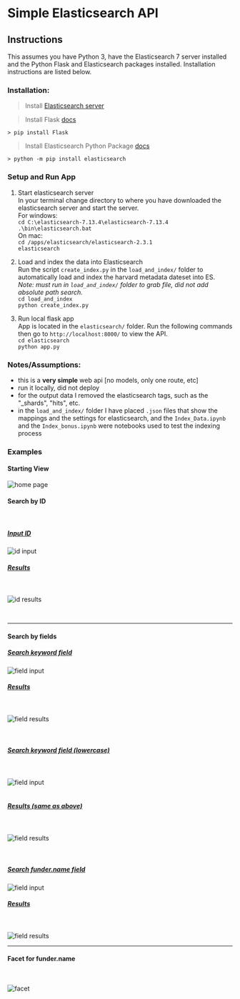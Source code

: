 # Simple Elasticsearch API  

## Instructions  
This assumes you have Python 3, have the Elasticsearch 7 server installed and the Python Flask and Elasticsearch packages installed. Installation instructions are listed below.

### Installation:  
> Install [Elasticsearch server](https://www.elastic.co/guide/en/elasticsearch/reference/current/install-elasticsearch.html)     

> Install Flask [docs](https://flask.palletsprojects.com/en/2.0.x/installation/)  

`> pip install Flask`  


> Install Elasticsearch Python Package [docs](https://elasticsearch-py.readthedocs.io/en/v7.13.4/)  

`> python -m pip install elasticsearch`



### Setup and Run App  

1. Start elasticsearch server  
In your terminal change directory to where you have downloaded the elasticsearch server and start the server.  
For windows:  
       `cd C:\elasticsearch-7.13.4\elasticsearch-7.13.4`       
       `.\bin\elasticsearch.bat`       
On mac:  
        `cd /apps/elasticsearch/elasticsearch-2.3.1`    
        `elasticsearch`  

2. Load and index the data into Elasticsearch  
Run the script `create_index.py` in the `load_and_index/` folder to automatically load and index the harvard metadata dateset into ES. *Note: must run in `load_and_index/` folder to grab file, did not add absolute path search.*  
        `cd load_and_index`      
        `python create_index.py`     

3. Run local flask app   
App is located in the `elasticsearch/` folder. Run the following commands then go to `http://localhost:8000/` to view the API.  
        `cd elasticsearch`       
        `python app.py`          



### Notes/Assumptions:  
* this is a **very simple** web api [no models, only one route, etc]
* run it locally, did not deploy
* for the output data I removed the elasticsearch tags, such as the "_shards", "hits", etc.  
* in the `load_and_index/` folder I have placed `.json` files that show the mappings and the settings for elasticsearch, and the `Index_Data.ipynb` and the `Index_bonus.ipynb` were notebooks used to test the indexing process


### Examples  

#### Starting View      

![home page](images/startview.png)

#### Search by ID  
<br>
<h5> <u>Input ID</u> </h5>  

![id input](images/searchID.png)  
<h5><u>Results</u></h5>   
<br>

![id results](images/searchIDresults.png)  

<br>

<hr>

#### Search by fields  

<h5><u>Search keyword field</u></h5>

![field input](images/keywordsearch.png)    


<h5><u>Results</u></h5>   
<br>

![field results](images/keywordresults1.png)  
<br><br>

<h5><u>Search keyword field (lowercase)</u></h5>
<br>

![field input](images/keywordsearch2.png)    
<br>

<h5><u>Results (same as above)</u></h5>   
<br>  

![field results](images/keywordresults2.png)
<br><br><br>

<h5><u>Search funder.name field</u></h5>

![field input](images/fieldsearch.png)  

<h5><u>Results</u></h5>   
<br>

![field results](images/fieldresults.png)

<hr>


#### Facet for funder.name
<br>  

![facet](images/bonussearch.png)

